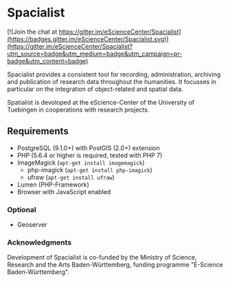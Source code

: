 # Spacialist

[![Join the chat at https://gitter.im/eScienceCenter/Spacialist](https://badges.gitter.im/eScienceCenter/Spacialist.svg)](https://gitter.im/eScienceCenter/Spacialist?utm_source=badge&utm_medium=badge&utm_campaign=pr-badge&utm_content=badge)

Spacialist provides a consistent tool for recording, administration, archiving and publication of research data throughout the humanities. It focusses in particular on the integration of object-related and spatial data.

Spatialist is devoloped at the eScience-Center of the University of Tuebingen in cooperations with research projects.

## Requirements
- PostgreSQL (9.1.0+) with PostGIS (2.0+) extension
- PHP (5.6.4 or higher is required, tested with PHP 7)
- ImageMagick (`apt-get install imagemagick`)
  - php-imagick (`apt-get install php-imagick`)
  - ufraw (`apt-get install ufraw`)
- Lumen (PHP-Framework)
- Browser with JavaScript enabled

### Optional
- Geoserver

### Acknowledgments
Development of Spacialist is co-funded by the Ministry of Science,
Research and the Arts Baden-Württemberg, funding programme "E-Science
Baden-Württemberg".